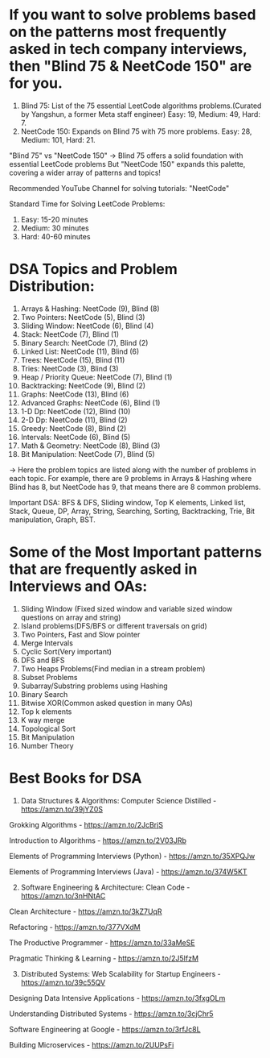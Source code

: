 # If you want to solve problems based on the patterns most frequently asked in tech company interviews, then "Blind 75 & NeetCode 150" are for you.

1. Blind 75: List of the 75 essential LeetCode algorithms problems.(Curated by Yangshun, a former Meta staff engineer)
   Easy: 19,
   Medium: 49,
   Hard: 7.
2. NeetCode 150: Expands on Blind 75 with 75 more problems.
   Easy: 28,
   Medium: 101,
   Hard: 21.

"Blind 75" vs "NeetCode 150" -> Blind 75 offers a solid foundation with essential LeetCode problems But "NeetCode 150" expands this palette, covering a wider array of patterns and topics!

Recommended YouTube Channel for solving tutorials: "NeetCode"

Standard Time for Solving LeetCode Problems:
1. Easy: 15-20 minutes
2. Medium: 30 minutes
3. Hard: 40-60 minutes
   
# DSA Topics and Problem Distribution:

1. Arrays & Hashing: NeetCode (9), Blind (8)
2. Two Pointers: NeetCode (5), Blind (3)
3. Sliding Window: NeetCode (6), Blind (4)
4. Stack: NeetCode (7), Blind (1)
5. Binary Search: NeetCode (7), Blind (2)
6. Linked List: NeetCode (11), Blind (6)
7. Trees: NeetCode (15), Blind (11)
8. Tries: NeetCode (3), Blind (3)
9. Heap / Priority Queue: NeetCode (7), Blind (1)
10. Backtracking: NeetCode (9), Blind (2)
11. Graphs: NeetCode (13), Blind (6)
12. Advanced Graphs: NeetCode (6), Blind (1)
13. 1-D Dp: NeetCode (12), Blind (10)
14. 2-D Dp: NeetCode (11), Blind (2)
15. Greedy: NeetCode (8), Blind (2)
16. Intervals: NeetCode (6), Blind (5)
17. Math & Geometry: NeetCode (8), Blind (3)
18. Bit Manipulation: NeetCode (7), Blind (5)

-> Here the problem topics are listed along with the number of problems in each topic. For example, there are 9 problems in Arrays & Hashing where Blind has 8, but NeetCode has 9, that means there are 8 common problems.


Important DSA: BFS & DFS, Sliding window, Top K elements, Linked list, Stack, Queue, DP, Array, String, Searching, Sorting, Backtracking, Trie, Bit manipulation, Graph, BST.


# Some of the Most Important patterns that are frequently asked in Interviews and OAs:

1. Sliding Window (Fixed sized window and variable sized window questions on array and string)
2. Island problems(DFS/BFS or different traversals on grid)
3. Two Pointers, Fast and Slow pointer 
4. Merge Intervals
5. Cyclic Sort(Very important)
6. DFS and BFS
7. Two Heaps Problems(Find median in a stream problem)
8. Subset Problems
9. Subarray/Substring problems using Hashing
10. Binary Search
11. Bitwise XOR(Common asked question in many OAs)
12. Top k elements
13. K way merge
14. Topological Sort
15. Bit Manipulation
16. Number Theory


# Best Books for DSA
1. Data Structures & Algorithms:
Computer Science Distilled - https://amzn.to/39jYZ0S​

Grokking Algorithms - https://amzn.to/2JcBrjS​

Introduction to Algorithms - https://amzn.to/2V03JRb​

Elements of Programming Interviews (Python) - https://amzn.to/35XPQJw​

Elements of Programming Interviews (Java) - https://amzn.to/374W5KT​

2. Software Engineering & Architecture:
Clean Code - https://amzn.to/3nHNtAC​

Clean Architecture - https://amzn.to/3kZ7UqR​

Refactoring - https://amzn.to/377VXdM​

The Productive Programmer - https://amzn.to/33aMeSE​

Pragmatic Thinking & Learning - https://amzn.to/2J5IfzM​

3. Distributed Systems:
Web Scalability for Startup Engineers - https://amzn.to/39c55QV​

Designing Data Intensive Applications - https://amzn.to/3fxgOLm​

Understanding Distributed Systems - https://amzn.to/3cjChr5​

Software Engineering at Google - https://amzn.to/3rfJc8L​

Building Microservices - https://amzn.to/2UUPsFi​

